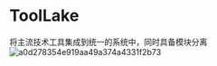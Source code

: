 # ToolLake
将主流技术工具集成到统一的系统中，同时具备模块分离
![a0d278354e919aa49a374a4331f2b73](https://github.com/lwwwk/ToolLake/assets/130470096/0417ae67-7dc7-412b-9d93-1fb6cc2bc540)
